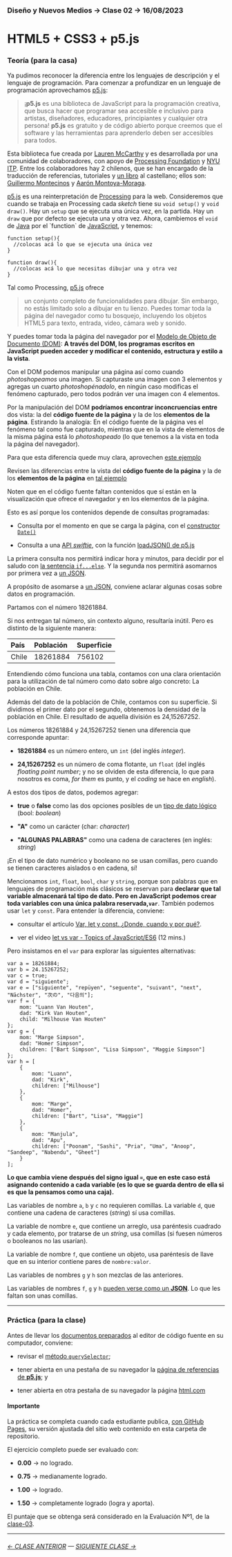 ### Diseño y Nuevos Medios → Clase 02 → 16/08/2023

# HTML5 + CSS3 + p5.js

### Teoría (para la casa)

Ya pudimos reconocer la diferencia entre los lenguajes de descripción y el lenguaje de programación. Para comenzar a profundizar en un lenguaje de programación aprovechamos [p5.js](https://p5js.org/es/):

> ¡**p5.js** es una biblioteca de JavaScript para la programación creativa, que busca hacer que programar sea accesible e inclusivo para artistas, diseñadores, educadores, principiantes y cualquier otra persona! **p5.js** es gratuito y de código abierto porque creemos que el software y las herramientas para aprenderlo deben ser accesibles para todos.

Esta biblioteca fue creada por [Lauren McCarthy](http://lauren-mccarthy.com/) y es desarrollada por una comunidad de colaboradores, con apoyo de [Processing Foundation](https://processingfoundation.org/) y [NYU ITP](https://forms.tisch.nyu.edu/page/s/itp-landing). Entre los colaboradores hay 2 chilenos, que se han encargado de la traducción de referencias, tutoriales y [un libro](https://processingfoundation.press/product/introduccion-a-p5-js/) al castellano; ellos son: [Guillermo Montecinos](https://guillemontecinos.cl/) y [Aarón Montoya-Moraga](https://montoyamoraga.io/).

[p5.js](https://p5js.org/es/) es una reinterpretación de [Processing](https://processing.org/) para la web. Consideremos que cuando se trabaja en Processing cada *sketch* tiene su `void setup()` y `void draw()`. Hay un `setup` que se ejecuta una única vez, en la partida. Hay un `draw` que por defecto se ejecuta una y otra vez. Ahora, cambiemos el `void` de [Java](https://es.wikipedia.org/wiki/Java_(lenguaje_de_programaci%C3%B3n)) por el `function` de [JavaScript](https://es.wikipedia.org/wiki/JavaScript), y tenemos:

```
function setup(){
  //colocas acá lo que se ejecuta una única vez
}

function draw(){
  //colocas acá lo que necesitas dibujar una y otra vez
}
```

Tal como Processing, [p5.js](https://p5js.org/es/) ofrece

> un conjunto completo de funcionalidades para dibujar. Sin embargo, no estás limitado solo a dibujar en tu lienzo. Puedes tomar toda la página del navegador como tu bosquejo, incluyendo los objetos HTML5 para texto, entrada, video, cámara web y sonido.

Y puedes tomar toda la página del navegador por el [Modelo de Objeto de Documento (DOM)](https://developer.mozilla.org/es/docs/Glossary/DOM): **A través del DOM, los programas escritos en JavaScript pueden acceder y modificar el contenido, estructura y estilo a la vista**.

Con el DOM podemos manipular una página así como cuando *photoshopeamos* una imagen. Si capturaste una imagen con 3 elementos y agregas un cuarto *photoshopénadolo*, en ningún caso modificas el fenómeno capturado, pero todos podrán ver una imagen con 4 elementos. 

Por la manipulación del DOM **podríamos encontrar inconcruencias entre** dos vista: la del **código fuente de la página** y la de los **elementos de la página**. Estirando la analogía: En el código fuente de la página ves el fenómeno tal como fue capturado, mientras que en la vista de elementos de la misma página está lo *photoshopeado* (lo que tenemos a la vista en toda la página del navegador).

Para que esta diferencia quede muy clara, aprovechen [este ejemplo](https://profesorfaco.github.io/dno037-2023-2/clase-02/ejemplo.html)

Revisen las diferencias entre la vista del **código fuente de la página** y la de los **elementos de la página** en [tal ejemplo](https://profesorfaco.github.io/dno037-2023-2/clase-02/ejemplo.html)

Noten que en el código fuente faltan contenidos que sí están en la visualización que ofrece el navegador y en los elementos de la página.

Esto es así porque los contenidos depende de consultas programadas:

- Consulta por el momento en que se carga la página, con el [constructor `Date()`](https://developer.mozilla.org/es/docs/Web/JavaScript/Referencia/Objetos_globales/Date)

- Consulta a una [API *swiftie*](https://taylorswiftapi.onrender.com/get), con la función [loadJSON() de p5.js](https://p5js.org/es/reference/#/p5/loadJSON)

La primera consulta nos permitirá indicar hora y minutos, para decidir por el saludo con [la sentencia `if...else`](https://developer.mozilla.org/es/docs/Web/JavaScript/Reference/Statements/if...else). Y la segunda nos permitirá asomarnos por primera vez a [un JSON](https://taylorswiftapi.onrender.com/get).

A propósito de asomarse a [un JSON](https://taylorswiftapi.onrender.com/get), conviene aclarar algunas cosas sobre datos en programación.

Partamos con el número 18261884. 

Si nos entregan tal número, sin contexto alguno, resultaría inútil. Pero es distinto de la siguiente manera: 

| País      |  Población       | Superficie     |
|:----------|:-----------------|:---------------|
| Chile     | 18261884         | 756102         |

Entendiendo cómo funciona una tabla, contamos con una clara orientación para la utilización de tal número como dato sobre algo concreto: La población en Chile. 

Además del dato de la población de Chile, contamos con su superficie. Si dividimos el primer dato por el segundo, obtenemos la densidad de la población en Chile. El resultado de aquella división es 24,15267252.

Los números 18261884 y 24,15267252 tienen una diferencia que corresponde apuntar:

- **18261884** es un número entero, un `int` (del inglés *integer*).

- **24,15267252** es un número de coma flotante, un `float` (del inglés *floating point number*; y no se olviden de esta diferencia, lo que para nosotros es coma, *for them* es punto, y el *coding* se hace en *english*).

A estos dos tipos de datos, podemos agregar: 

- **true** o **false** como las dos opciones posibles de un [tipo de dato lógico](https://es.wikipedia.org/wiki/Tipo_de_dato_l%C3%B3gico) (bool: *boolean*)

- **"A"** como un carácter (char: *character*)

- **"ALGUNAS PALABRAS"** como una cadena de caracteres (en inglés: *string*)

¡En el tipo de dato numérico y booleano no se usan comillas, pero cuando se tienen caracteres aislados o en cadena, sí!

Mencionamos `int`, `float`, `bool`, `char` y `string`, porque son palabras que en lenguajes de programación más clásicos se reservan para **declarar que tal variable almacenará tal tipo de dato. Pero en JavaScript podemos crear toda variables con una única palabra reservada,`var`**. También podemos usar `let` y `const`. Para entender la diferencia, conviene: 

- consultar el artículo [Var, let y const. ¿Donde, cuando y por qué?](https://medium.com/@tatymolys/var-let-y-const-donde-cuando-y-por-qu%C3%A9-d4a0ee66883b).

- ver el video [let vs var - Topics of JavaScript/ES6](https://www.youtube.com/watch?v=q8SHaDQdul0) (12 mins.)

Pero insistamos en el `var` para explorar las siguientes alternativas:

```
var a = 18261884;
var b = 24.15267252;
var c = true;
var d = "siguiente";
var e = ["siguiente", "repüyen", "seguente", "suivant", "next", "Nächster", "次の", "다음의"];
var f = {
    mom: "Luann Van Houten",
    dad: "Kirk Van Houten",
    child: "Milhouse Van Houten"
};
var g = {
    mom: "Marge Simpson",
    dad: "Homer Simpson",
    children: ["Bart Simpson", "Lisa Simpson", "Maggie Simpson"]
};
var h = [
    {
        mom: "Luann",
        dad: "Kirk",
        children: ["Milhouse"]
    },
    {
        mom: "Marge",
        dad: "Homer",
        children: ["Bart", "Lisa", "Maggie"]
    },
    {
        mom: "Manjula",
        dad: "Apu",
        children: ["Poonam", "Sashi", "Pria", "Uma", "Anoop", "Sandeep", "Nabendu", "Gheet"]
    }
];
```
**Lo que cambia viene después del signo igual `=`, que en este caso está asignando contenido a cada variable (es lo que se guarda dentro de ella si es que la pensamos como una caja).** 

Las variables de nombre `a`, `b` y `c` no requieren comillas. La variable `d`, que contiene una cadena de caracteres (*string*) sí usa comillas. 

La variable de nombre `e`, que contiene un arreglo, usa paréntesis cuadrado y cada elemento, por tratarse de un *string*, usa comillas (si fuesen números o booleanos no las usarían). 

La variable de nombre `f`, que contiene un objeto, usa paréntesis de llave que en su interior contiene pares de `nombre:valor`. 

Las variables de nombres `g` y `h` son mezclas de las anteriores.

Las variables de nombres `f`, `g` y `h` [pueden verse como un **JSON**](https://taylorswiftapi.onrender.com/get). Lo que les faltan son unas comillas.

- - - - - - - - - - - - -

### Práctica (para la clase)

Antes de llevar los [documentos preparados](https://github.com/profesorfaco/dno037-2023-2/blob/main/clase-02/clase-02.zip) al editor de código fuente en su computador, conviene:

- revisar el [método `querySelector`](https://developer.mozilla.org/es/docs/Web/API/Element/querySelector);

- tener abierta en una pestaña de su navegador la [página de referencias de **p5.js**](https://p5js.org/es/reference/); y

- tener abierta en otra pestaña de su navegador la página [html.com](https://html.com/tags/dl/)

#### Importante

La práctica se completa cuando cada estudiante publica, [con GitHub Pages](https://docs.github.com/es/free-pro-team@latest/github/working-with-github-pages/configuring-a-publishing-source-for-your-github-pages-site), su versión ajustada del sitio web contenido en esta carpeta de repositorio.

El ejercicio completo puede ser evaluado con:

- **0.00** → no logrado.

- **0.75** → medianamente logrado.

- **1.00** → logrado.

- **1.50** → completamente logrado (logra y aporta).

El puntaje que se obtenga será considerado en la Evaluación Nº1, de la [clase-03](https://github.com/profesorfaco/dno037-2023-2/tree/main/clase-03).

- - - - - - - 

###### [← CLASE ANTERIOR](https://github.com/profesorfaco/dno037-2023-2/tree/main/clase-01) — [SIGUIENTE CLASE →](https://github.com/profesorfaco/dno037-2023-2/tree/main/clase-03)

